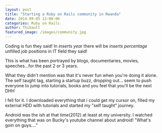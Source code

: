 ```yaml
---
layout: post
title: "Starting a Ruby on Rails community in Rwanda"
date: 2014-09-05 12:00:00
categories: Ruby on Rails
author: Thibault
featured_image: /images/community.jpg
---
```


Coding is fun they said!
In *inserts year* there will be *inserts percentage* unfilled job positions in IT field they said!

This is what has been portrayed by blogs, documentaries, movies, speeches...for the past 2 or 3 years.

What they didn't mention was that it's never fun when you're doing it alone. The self taught tag, starting a startup buzz, dropping out... seem to push everyone to jump into tutorials, books and you feel that you'll be the next DHH

I fell for it. I downloaded everything that i could get my cursor on, filled my external HDD with tutorials and started my "self taught" journey. 

Android was the ish at that time(2012) at least at my university. I watched everything that was on Bucky's youtube channel about android! "What's goin on guys...."
